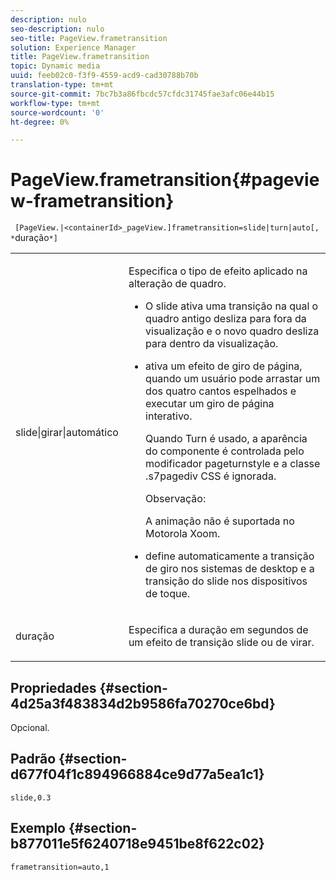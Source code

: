 ```yaml
---
description: nulo
seo-description: nulo
seo-title: PageView.frametransition
solution: Experience Manager
title: PageView.frametransition
topic: Dynamic media
uuid: feeb02c0-f3f9-4559-acd9-cad30788b70b
translation-type: tm+mt
source-git-commit: 7bc7b3a86fbcdc57cfdc31745fae3afc06e44b15
workflow-type: tm+mt
source-wordcount: '0'
ht-degree: 0%

---
```



# PageView.frametransition{#pageview-frametransition}

` [PageView.|<containerId>_pageView.]frametransition=slide|turn|auto[, *`duração`*]`

<table id="table_625D0EEDA21B46FEA3F5CF7DDF769B50"> 
 <tbody> 
  <tr> 
   <td colname="col1"> <p> <span class="codeph"> slide|girar|automático</span> </p> </td> 
   <td colname="col2"> <p> Especifica o tipo de efeito aplicado na alteração de quadro. </p> <p> 
     <ul id="ul_4224B7C2722A4185A8BD48703D019AA1"> 
      <li id="li_8482037F8E1C4F11A84DF51790A073FE"> <p><span class="codeph"> O </span> slide ativa uma transição na qual o quadro antigo desliza para fora da visualização e o novo quadro desliza para dentro da visualização. </p> </li> 
      <li id="li_CE9A99564DF348D0A76AB2A5945155A5"> <p><span class="codeph"> ativa </span> um efeito de giro de página, quando um usuário pode arrastar um dos quatro cantos espelhados e executar um giro de página interativo. </p> <p>Quando <span class="codeph"> Turn</span> é usado, a aparência do componente é controlada pelo modificador <span class="codeph"> pageturnstyle</span> e a classe <span class="codeph"> .s7pagediv</span> CSS é ignorada. </p> <p>Observação:  <p><span class="codeph"> A </span> animação não é suportada no Motorola Xoom. </p> </p> </li> 
      <li id="li_79F85B0429CD4B389399FB3823FE767F"> <p> <span class="codeph"> define </span> automaticamente a transição de giro nos sistemas de desktop e a transição do slide nos dispositivos de toque. </p> </li> 
     </ul> </p> </td> 
  </tr> 
  <tr> 
   <td colname="col1"> <p><span class="codeph"><span class="varname"> duração</span></span> </p> </td> 
   <td colname="col2"> <p>Especifica a duração em segundos de um efeito de transição <span class="codeph"> slide</span> ou <span class="codeph"> de virar</span>. </p> </td> 
  </tr> 
 </tbody> 
</table>

## Propriedades {#section-4d25a3f483834d2b9586fa70270ce6bd}

Opcional.

## Padrão {#section-d677f04f1c894966884ce9d77a5ea1c1}

`slide,0.3`

## Exemplo {#section-b877011e5f6240718e9451be8f622c02}

`frametransition=auto,1`
